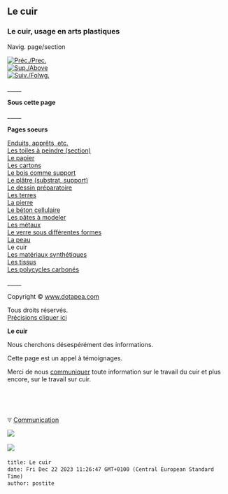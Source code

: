 ## Le cuir
### Le cuir, usage en arts plastiques
 Navig. page/section

[![Préc./Prec.](_derived/back_cmp_themenoir010_back.gif)](peau.html)  
[![Sup./Above](_derived/up_cmp_themenoir010_up.gif)](supportsetpreparations.html)  
[![Suiv./Folwg.](_derived/next_cmp_themenoir010_next.gif)](plastiques.html)

\_\_\_\_\_

**Sous cette page**

\_\_\_\_\_

**Pages soeurs**

[Enduits, apprêts, etc.](enduits.html)  
[Les toiles à peindre (section)](toiles.html)  
[Le papier](papier.html)  
[Les cartons](cartons.html)  
[Le bois comme support](bois.html)  
[Le plâtre (substrat, support)](platresupport.html)  
[Le dessin préparatoire](dessinpreparatoire.html)  
[Les terres](terressupports.html)  
[La pierre](pierre.html)  
[Le béton cellulaire](betoncellulaire.html)  
[Les pâtes à modeler](patesamodeler.html)  
[Les métaux](metaux.html)  
[Le verre sous différentes formes](verre.html)  
[La peau](peau.html)  
Le cuir  
[Les matériaux synthétiques](plastiques.html)  
[Les tissus](tissus.html)  
[Les polycycles carbonés](polycyclescarbones.html)

\_\_\_\_\_

Copyright © www.dotapea.com

Tous droits réservés.  
[Précisions cliquer ici](droitscopie.html)

**Le cuir**

Nous cherchons désespérément des informations.

Cette page est un appel à témoignages.

Merci de nous [communiquer](ecrire.html) toute information sur le travail du cuir et plus encore, sur le travail sur cuir.



 

 ![](images/transparent122x1.gif)

![](images/flechebas.gif) [Communication](http://www.artrealite.com/annonceurs.htm) 

[![](https://cbonvin.fr/sites/regie.artrealite.com/visuels/campagne1.png)](index-2.html#20131014)

![](https://cbonvin.fr/sites/regie.artrealite.com/visuels/campagne2.png)
```
title: Le cuir
date: Fri Dec 22 2023 11:26:47 GMT+0100 (Central European Standard Time)
author: postite
```
